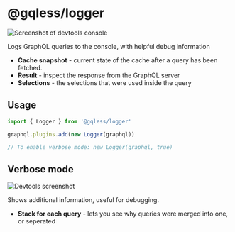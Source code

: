 # @gqless/logger

![Screenshot of devtools console](https://i.imgur.com/XLp10bv.png)

Logs GraphQL queries to the console, with helpful debug information

- **Cache snapshot** - current state of the cache after a query has been fetched.
- **Result** - inspect the response from the GraphQL server
- **Selections** - the selections that were used inside the query

## Usage

```ts
import { Logger } from '@gqless/logger'

graphql.plugins.add(new Logger(graphql))

// To enable verbose mode: new Logger(graphql, true)
```

## Verbose mode

![Devtools screenshot](https://i.imgur.com/JUF3tnn.png)

Shows additional information, useful for debugging.

- **Stack for each query** - lets you see why queries were merged into one, or seperated
